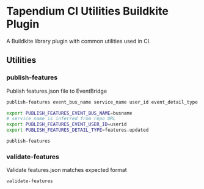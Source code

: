# Tapendium CI Utilities Buildkite Plugin

A Buildkite library plugin with common utilities used in CI.

## Utilities

### publish-features

Publish features.json file to EventBridge

```bash
publish-features event_bus_name service_name user_id event_detail_type
```

```bash
export PUBLISH_FEATURES_EVENT_BUS_NAME=busname
# service_name is inferred from repo URL
export PUBLISH_FEATURES_EVENT_USER_ID=userid
export PUBLISH_FEATURES_DETAIL_TYPE=features.updated

publish-features
```

### validate-features

Validate features.json matches expected format

```bash
validate-features
```
